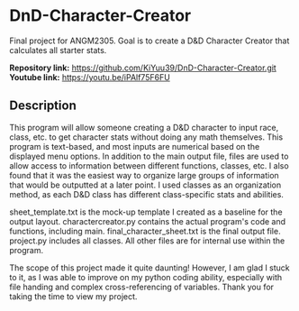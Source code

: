 # DnD-Character-Creator
Final project for ANGM2305. Goal is to create a D&amp;D Character Creator that calculates all starter stats.

**Repository link:** https://github.com/KiYuu39/DnD-Character-Creator.git
**Youtube link:** https://youtu.be/iPAlf75F6FU

## Description
This program will allow someone creating a D&D character to input race, class, etc. to get character stats without doing any math themselves. This program is text-based, and most inputs are numerical based on the displayed menu options. In addition to the main output file, files are used to allow access to information between different functions, classes, etc. I also found that it was the easiest way to organize large groups of information that would be outputted at a later point. I used classes as an organization method, as each D&D class has different class-specific stats and abilities.

sheet_template.txt is the mock-up template I created as a baseline for the output layout. charactercreator.py contains the actual program's code and functions, including main. final_character_sheet.txt is the final output file. project.py includes all classes. All other files are for internal use within the program.

The scope of this project made it quite daunting! However, I am glad I stuck to it, as I was able to improve on my python coding ability, especially with file handing and complex cross-referencing of variables. Thank you for taking the time to view my project.
